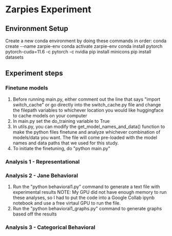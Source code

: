 # Zarpies Experiment

## Environment Setup
Create a new conda environment by doing these commands in order:
conda create --name zarpie-env
conda activate zarpie-env
conda install pytorch pytorch-cuda=11.6 -c pytorch -c nvidia
pip install minicons
pip install datasets

## Experiment steps

### Finetune models
1. Before running main.py, either comment out the line that says "import switch_cache"
or go directly into the switch_cache.py file and change the filepath variables to 
whichever location you would like huggingface to cache models on your computer
2. In main.py set the do_training variable to True
3. In utils.py, you can modify the get_model_names_and_data() function to make the
python files finetune and analyze whichever combination of models/data you want.
The file will come pre-loaded with the model names and data paths that we used for this
study.
4. To initiate the finetuning, do "python main.py"

### Analysis 1 - Representational

### Analysis 2 - Jane Behavioral
1. Run the "python behavioral1.py" command to generate a text file with experimental results
NOTE: My GPU did not have enough memory to run these analyses, so I had to put the code
into a Google Collab ipynb notebook and use a free virtaul GPU to run the file.
2. Run the "python behavioral1_graphs.py" command to generate graphs based off the results


### Analysis 3 - Categorical Behavioral